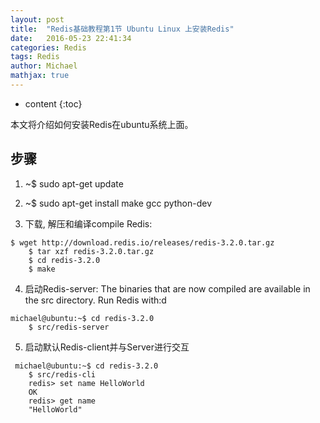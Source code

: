 ```yaml
---
layout: post
title:  "Redis基础教程第1节 Ubuntu Linux 上安装Redis"
date:   2016-05-23 22:41:34
categories: Redis
tags: Redis
author: Michael
mathjax: true
---
```


* content
{:toc}

本文将介绍如何安装Redis在ubuntu系统上面。



## 步骤

1. ~$ sudo apt-get update

2. ~$ sudo apt-get install make gcc python-dev

3.  下载, 解压和编译compile Redis:
```shell
$ wget http://download.redis.io/releases/redis-3.2.0.tar.gz
    $ tar xzf redis-3.2.0.tar.gz
    $ cd redis-3.2.0
    $ make
```
4. 启动Redis-server:
    The binaries that are now compiled are available in the src directory. Run Redis with:d
```shell
michael@ubuntu:~$ cd redis-3.2.0
    $ src/redis-server
```
5. 启动默认Redis-client并与Server进行交互
```shell
 michael@ubuntu:~$ cd redis-3.2.0
    $ src/redis-cli
    redis> set name HelloWorld
    OK
    redis> get name
    "HelloWorld"
```